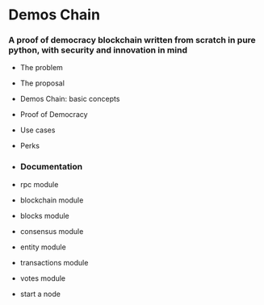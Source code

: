 # Demos Chain

### A proof of democracy blockchain written from scratch in pure python, with security and innovation in mind

- The problem

- The proposal

- Demos Chain: basic concepts

- Proof of Democracy

- Use cases

- Perks

- ### Documentation

- rpc module

- blockchain module

- blocks module

- consensus module

- entity module

- transactions module

- votes module

- start a node 